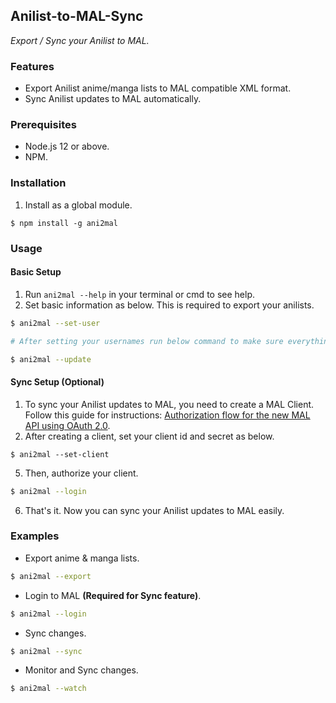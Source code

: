 ## Anilist-to-MAL-Sync
_Export / Sync your Anilist to MAL._

### Features
- Export Anilist anime/manga lists to MAL compatible XML format.
- Sync Anilist updates to MAL automatically.

### Prerequisites
- Node.js 12 or above.
- NPM.

### Installation
1. Install as a global module.
```
$ npm install -g ani2mal
```

### Usage
#### Basic Setup
1. Run ```ani2mal --help``` in your terminal or cmd to see help.
2. Set basic information as below. This is required to export your anilists.  
```bash
$ ani2mal --set-user

# After setting your usernames run below command to make sure everything is working.

$ ani2mal --update
```

#### Sync Setup **(Optional)**
1. To sync your Anilist updates to MAL, you need to create a MAL Client. Follow this guide for instructions: [Authorization flow for the new MAL API using OAuth 2.0](https://myanimelist.net/blog.php?eid=835707).
2. After creating a client, set your client id and secret as below.
```
$ ani2mal --set-client
```
5. Then, authorize your client.
```bash
$ ani2mal --login
```
6. That's it. Now you can sync your Anilist updates to MAL easily.

### Examples
- Export anime & manga lists.

```bash
$ ani2mal --export
```
- Login to MAL **(Required for Sync feature)**.
```bash
$ ani2mal --login
```
- Sync changes.
```bash
$ ani2mal --sync
```
- Monitor and Sync changes.
```bash
$ ani2mal --watch
```


